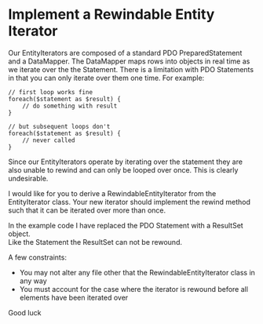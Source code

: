 Implement a Rewindable Entity Iterator
======================================

Our EntityIterators are composed of a standard PDO PreparedStatement and a 
DataMapper.  The DataMapper maps rows into objects in real time as we iterate 
over the the Statement.  There is a limitation with PDO Statements in that you
can only iterate over them one time.  For example:

    // first loop works fine
    foreach($statement as $result) {
        // do something with result
    }
    
    // but subsequent loops don't
    foreach($statement as $result) {
        // never called 
    }

Since our EntityIterators operate by iterating over the statement they 
are also unable to rewind and can only be looped over once.  This is clearly 
undesirable.

I would like for you to derive a RewindableEntityIterator from the 
EntityIterator class.  Your new iterator should implement the rewind method
such that it can be iterated over more than once.

In the example code I have replaced the PDO Statement with a ResultSet object.  
Like the Statement the ResultSet can not be rewound.  

A few constraints:

* You may not alter any file other that the RewindableEntityIterator class in any way
* You must account for the case where the iterator is rewound before all elements have been iterated over

Good luck